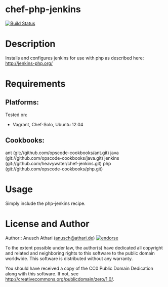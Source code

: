 chef-php-jenkins
================

[![Build Status](https://travis-ci.org/anusch-athari/chef-php-jenkins.png?branch=master)](https://travis-ci.org/anusch-athari/chef-php-jenkins)

Description
===========

Installs and configures jenkins for use with php as described here:
http://jenkins-php.org/

Requirements
============

## Platforms:

Tested on:

* Vagrant, Chef-Solo, Ubuntu 12.04

## Cookbooks:
ant (git://github.com/opscode-cookbooks/ant.git)
java (git://github.com/opscode-cookbooks/java.git)
jenkins (git://github.com/heavywater/chef-jenkins.git)
php (git://github.com/opscode-cookbooks/php.git)


Usage
=====

Simply include the php-jenkins recipe.

License and Author
==================

Author:: Anusch Athari (<anusch@athari.de>) [![endorse](http://api.coderwall.com/anusch-athari/endorsecount.png)](http://coderwall.com/anusch-athari)

To the extent possible under law, the author(s) have dedicated all copyright and
related and neighboring rights to this software to the public domain worldwide.
This software is distributed without any warranty.

You should have received a copy of the CC0 Public Domain Dedication along with
this software. If not, see <http://creativecommons.org/publicdomain/zero/1.0/>.